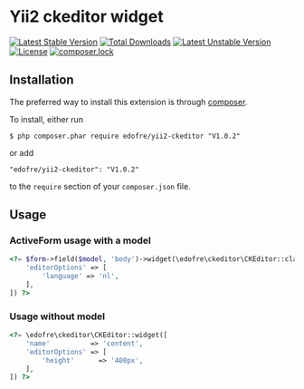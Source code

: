 # Yii2 ckeditor widget

[![Latest Stable Version](https://poser.pugx.org/edofre/yii2-ckeditor/v/stable)](https://packagist.org/packages/edofre/yii2-ckeditor)
[![Total Downloads](https://poser.pugx.org/edofre/yii2-ckeditor/downloads)](https://packagist.org/packages/edofre/yii2-ckeditor)
[![Latest Unstable Version](https://poser.pugx.org/edofre/yii2-ckeditor/v/unstable)](https://packagist.org/packages/edofre/yii2-ckeditor)
[![License](https://poser.pugx.org/edofre/yii2-ckeditor/license)](https://packagist.org/packages/edofre/yii2-ckeditor)
[![composer.lock](https://poser.pugx.org/edofre/yii2-ckeditor/composerlock)](https://packagist.org/packages/edofre/yii2-ckeditor)

## Installation

The preferred way to install this extension is through [composer](http://getcomposer.org/download/).

To install, either run

```
$ php composer.phar require edofre/yii2-ckeditor "V1.0.2"
```

or add

```
"edofre/yii2-ckeditor": "V1.0.2"
```

to the ```require``` section of your `composer.json` file.

## Usage

### ActiveForm usage with a model

```php
<?= $form->field($model, 'body')->widget(\edofre\ckeditor\CKEditor::className(), [
    'editorOptions' => [
        'language' => 'nl',
    ],
]) ?>
```

### Usage without model

```php
<?= \edofre\ckeditor\CKEditor::widget([
    'name'          => 'content',
    'editorOptions' => [
        'height'      => '400px',
    ],
]) ?>
```